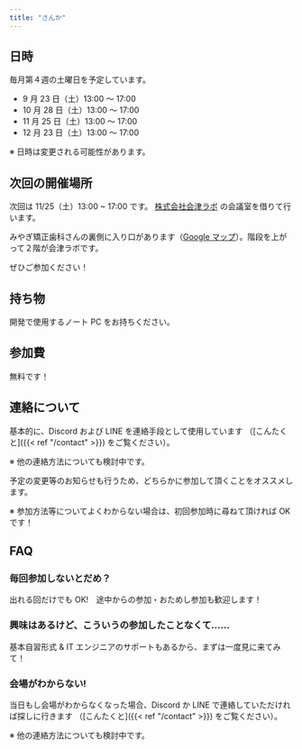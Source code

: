 ```yaml
---
title: "さんか"
---
```


## 日時

毎月第４週の土曜日を予定しています。

- 9 月 23 日（土）13:00 ～ 17:00
- 10 月 28 日（土）13:00 ～ 17:00
- 11 月 25 日（土）13:00 ～ 17:00
- 12 月 23 日（土）13:00 ～ 17:00

※ 日時は変更される可能性があります。

## 次回の開催場所

次回は 11/25（土）13:00 ~ 17:00 です。
[株式会社会津ラボ](https://www.aizulab.com/) の会議室を借りて行います。

みやぎ矯正歯科さんの裏側に入り口があります（[Google マップ](https://maps.app.goo.gl/QLaKbKwFxkEnajqf7)）。階段を上がって２階が会津ラボです。

ぜひご参加ください！

## 持ち物

開発で使用するノート PC をお持ちください。

## 参加費

無料です！

## 連絡について

基本的に、Discord および LINE を連絡手段として使用しています
（[こんたくと]({{< ref "/contact" >}}) をご覧ください）。

※ 他の連絡方法についても検討中です。

予定の変更等のお知らせも行うため、どちらかに参加して頂くことをオススメします。

※ 参加方法等についてよくわからない場合は、初回参加時に尋ねて頂ければ OK です！

## FAQ

### 毎回参加しないとだめ？

出れる回だけでも OK!　途中からの参加・おためし参加も歓迎します！

### 興味はあるけど、こういうの参加したことなくて……

基本自習形式 & IT エンジニアのサポートもあるから、まずは一度見に来てみて！

### 会場がわからない!

当日もし会場がわからなくなった場合、Discord か LINE で連絡していただければ探しに行きます
（[こんたくと]({{< ref "/contact" >}}) をご覧ください）。

※ 他の連絡方法についても検討中です。
